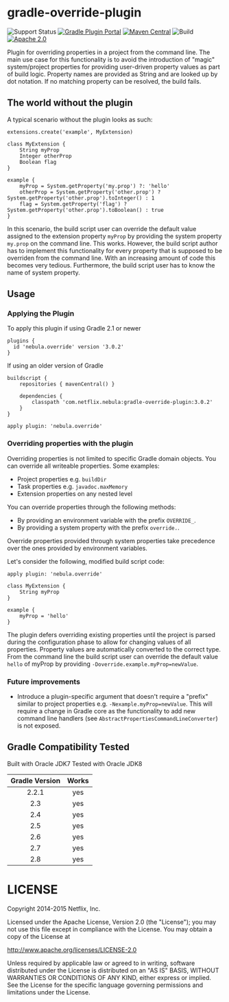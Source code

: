 gradle-override-plugin
==============
![Support Status](https://img.shields.io/badge/nebula-inactive-red.svg)
[![Gradle Plugin Portal](https://img.shields.io/maven-metadata/v/https/plugins.gradle.org/m2/com.netflix.nebula/gradle-override-plugin/maven-metadata.xml.svg?label=gradlePluginPortal)](https://plugins.gradle.org/plugin/nebula.override)
[![Maven Central](https://img.shields.io/maven-central/v/com.netflix.nebula/gradle-override-plugin)](https://maven-badges.herokuapp.com/maven-central/com.netflix.nebula/gradle-override-plugin)
![Build](https://github.com/nebula-plugins/gradle-override-plugin/actions/workflows/nebula.yml/badge.svg)
[![Apache 2.0](https://img.shields.io/github/license/nebula-plugins/gradle-override-plugin.svg)](http://www.apache.org/licenses/LICENSE-2.0)

Plugin for overriding properties in a project from the command line. The main use case for this functionality is to avoid
the introduction of "magic" system/project properties for providing user-driven property values as part of build logic.
Property names are provided as String and are looked up by dot notation. If no matching property can be resolved, the build fails.

## The world without the plugin

A typical scenario without the plugin looks as such:

    extensions.create('example', MyExtension)

    class MyExtension {
        String myProp
        Integer otherProp
        Boolean flag
    }

    example {
        myProp = System.getProperty('my.prop') ?: 'hello'
        otherProp = System.getProperty('other.prop') ? System.getProperty('other.prop').toInteger() : 1
        flag = System.getProperty('flag') ? System.getProperty('other.prop').toBoolean() : true
    }

In this scenario, the build script user can override the default value assigned to the extension property `myProp` by
providing the system property `my.prop` on the command line. This works. However, the build script author has to implement
this functionality for every property that is supposed to be overriden from the command line. With an increasing amount of
code this becomes very tedious. Furthermore, the build script user has to know the name of system property.

## Usage

### Applying the Plugin


To apply this plugin if using Gradle 2.1 or newer

    plugins {
      id 'nebula.override' version '3.0.2'
    }

If using an older version of Gradle

    buildscript {
        repositories { mavenCentral() }

        dependencies {
            classpath 'com.netflix.nebula:gradle-override-plugin:3.0.2'
        }
    }

    apply plugin: 'nebula.override'

### Overriding properties with the plugin

Overriding properties is not limited to specific Gradle domain objects. You can override all writeable properties. Some
examples:

* Project properties e.g. `buildDir`
* Task properties e.g. `javadoc.maxMemory`
* Extension properties on any nested level

You can override properties through the following methods:

* By providing an environment variable with the prefix `OVERRIDE_`.
* By providing a system property with the prefix `override.`.

Override properties provided through system properties take precedence over the ones provided by environment variables.

Let's consider the following, modified build script code:

    apply plugin: 'nebula.override'

    class MyExtension {
        String myProp
    }

    example {
        myProp = 'hello'
    }

The plugin defers overriding existing properties until the project is parsed during the configuration phase to allow for
changing values of all properties. Property values are automatically converted to the correct type. From the command line
the build script user can override the default value `hello` of myProp by providing `-Doverride.example.myProp=newValue`.

### Future improvements

* Introduce a plugin-specific argument that doesn't require a "prefix" similar to project properties e.g.
`-Nexample.myProp=newValue`. This will require a change in Gradle core as the functionality to add new command line handlers
(see `AbstractPropertiesCommandLineConverter`) is not exposed.

Gradle Compatibility Tested
---------------------------

Built with Oracle JDK7
Tested with Oracle JDK8

| Gradle Version | Works |
| :------------: | :---: |
| 2.2.1          | yes   |
| 2.3            | yes   |
| 2.4            | yes   |
| 2.5            | yes   |
| 2.6            | yes   |
| 2.7            | yes   |
| 2.8            | yes   |

LICENSE
=======

Copyright 2014-2015 Netflix, Inc.

Licensed under the Apache License, Version 2.0 (the "License");
you may not use this file except in compliance with the License.
You may obtain a copy of the License at

<http://www.apache.org/licenses/LICENSE-2.0>

Unless required by applicable law or agreed to in writing, software
distributed under the License is distributed on an "AS IS" BASIS,
WITHOUT WARRANTIES OR CONDITIONS OF ANY KIND, either express or implied.
See the License for the specific language governing permissions and
limitations under the License.
